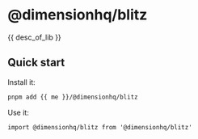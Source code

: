 # @dimensionhq/blitz

{{ desc_of_lib }}

## Quick start

Install it:

```bash
pnpm add {{ me }}/@dimensionhq/blitz
```

Use it:

```tsx
import @dimensionhq/blitz from '@dimensionhq/blitz'
```
